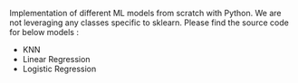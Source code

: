 Implementation of different ML models from scratch with Python. We are not leveraging any classes specific to sklearn. 
Please find the source code for below models : 
- KNN
- Linear Regression
- Logistic Regression
